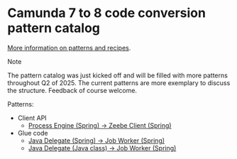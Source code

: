 # Camunda 7 to 8 code conversion pattern catalog

[More information on patterns and recipes](../).

> [!NOTE]  
> The pattern catalog was just kicked off and will be filled with more patterns throughout Q2 of 2025. The current patterns are more exemplary to discuss the structure. Feedback of course welcome.

Patterns:

* Client API
  * [Process Engine (Spring) &#8594; Zeebe Client (Spring)](patterns/client/#process-engine-spring--zeebe-client-spring)
* Glue code
  * [Java Delegate (Spring) &#8594; Job Worker (Spring)](patterns/glue-code/#java-delegate-spring--job-worker-spring) 
  * [Java Delegate (Java class) &#8594; Job Worker (Spring)](patterns/glue-code/#java-delegate-java-class--job-worker-spring)